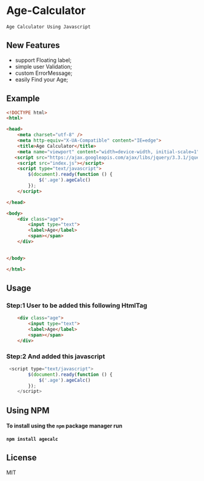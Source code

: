 # Age-Calculator
`Age Calculator Using Javascript`

## New Features
- support Floating label;
- simple user Validation;
- custom ErrorMessage;
- easily Find your Age;

## Example

```html
<!DOCTYPE html>
<html>

<head>
    <meta charset="utf-8" />
    <meta http-equiv="X-UA-Compatible" content="IE=edge">
    <title>Age Calculator</title>
    <meta name="viewport" content="width=device-width, initial-scale=1">
   <script src="https://ajax.googleapis.com/ajax/libs/jquery/3.3.1/jquery.min.js"></script>
    <script src="index.js"></script>
    <script type="text/javascript">
        $(document).ready(function () {
            $('.age').ageCalc()
        });
    </script>

</head>

<body>
    <div class="age">
        <input type="text">
        <label>Age</label>
        <span></span>
    </div>
   

</body>

</html>
```

## Usage

### Step:1 User to be added this following HtmlTag
```html
    <div class="age">
        <input type="text">
        <label>Age</label>
        <span></span>
    </div>
```

### Step:2 And added  this javascript
```javascript
 <script type="text/javascript">
        $(document).ready(function () {
            $('.age').ageCalc()
        });
    </script>
```
## Using NPM
####  To install using the `npm` package manager run

####  `npm install agecalc`

## License
MIT